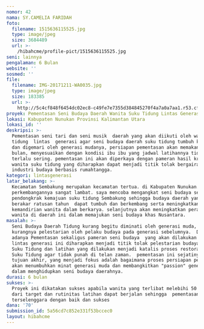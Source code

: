 ```yaml
---
nomor: 42
nama: SY.CAMELIA FARIDAH
foto:
  filename: 1515636115525.jpg
  type: image/jpeg
  size: 3684489
  url: >-
    /hibahcme/profile-pict/1515636115525.jpg
seni: lainnya
pengalaman: 6 Bulan
website: ''
sosmed: ''
file:
  filename: IMG-20171211-WA0035.jpg
  type: image/jpeg
  size: 183385
  url: >-
    http://5c4cf848f6454dc02ec8-c49fe7e7355d384845270f4a7a0a7aa1.r53.cf2.rackcdn.com/c6192060-22e8-4364-b4e9-1d08a592a8e5/IMG-20171211-WA0035.jpg
proyek: Pementasan Seni Budaya Daerah Wanita Suku Tidung Lintas Generasi
lokasi: Kabupaten Nunukan Provinsi Kalimantan Utara
lokasi_id: ''
deskripsi: >-
  Pementasan seni tari dan seni musik  daerah yang akan diikuti oleh wanita suku
  tidung  lintas  generasi agar seni budaya daerah suku tidung tumbuh kembali
  dan digemari oleh generasi mudanya, persiapan pementasan akan memakan waktu 6
  bulan, menyesuaikan dengan kondisi ibu ibu yang jadwal latihannya tidak bisa
  terlalu sering. pementasan ini akan diperkaya dengan pameran hasil kreativitas
  wanita suku tidung yang diharapkan dapat menjadi titik tolak bergairahnya
  industri budaya berbasis rumahtangga.
kategori: lintasgenerasi
latar_belakang: >-
  Kecamatan Sembakung merupakan kecamatan tertua. di Kabupaten Nunukan. Namun
  perkembangannya sangat lambat. saya mencoba mengangkat seni budaya sebagai
  pendongkrak kemajuan suku tidung Sembakung sehingga budaya daerah yang telah
  berakar ratusan tahun  dapat tumbuh dan berkembang serta meningkatkan
  kemandirian wanita dalam berkarya. selanjutnya akan meningkatkan peran serta
  wanita di daerah ini dalam memajukan seni budaya khas Nusantara. 
masalah: >-
  Seni Budaya Daerah Tidung kurang begitu diminati oleh generasi muda, karena
  kurangnya pelestarian oleh pelaku budaya pada generasi sebelumnya.  Dengan
  adanya Pementasan sekaligus pameran seni budaya  yang akan dilakukan oleh
  lintas generasi ini diharapkan menjadi titik tolak pelestarian budaya daerah
  Suku Tidung dan latihan yang dilakukan menjadi katalis proses restorasi budaya
  Suku Tidung agar tidak punah di telan zaman.  pementasan ini sejatinya bukan
  tujuan akhir, yang menjadi fokus adalah bagaimana proses persiapan pementasan
  akan menumbuhkan minat generasi muda dan membangkitkan "passion" generasi tua
  dalam menghidupkan seni budaya daerahnya.
durasi: 6 bulan
sukses: >-
  Proyek ini dikatakan sukses apabila wanita yang terlibat melebihi 50  persen
  dari target dan rutinitas latihan dapat berjalan sehingga  pementasan dapat
  terselenggara dengan baik dan sukses
dana: '70'
submission_id: 5a56cd7c852e331f53bccec0
layout: hibahcme
---
```

